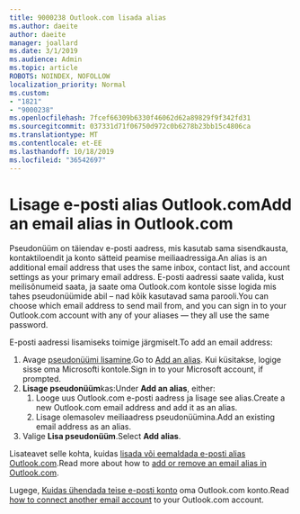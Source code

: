 ```yaml
---
title: 9000238 Outlook.com lisada alias
ms.author: daeite
author: daeite
manager: joallard
ms.date: 3/1/2019
ms.audience: Admin
ms.topic: article
ROBOTS: NOINDEX, NOFOLLOW
localization_priority: Normal
ms.custom:
- "1821"
- "9000238"
ms.openlocfilehash: 7fcef66309b6330f46062d62a89829f9f342fd31
ms.sourcegitcommit: 037331d71f06750d972c0b6278b23bb15c4806ca
ms.translationtype: MT
ms.contentlocale: et-EE
ms.lasthandoff: 10/18/2019
ms.locfileid: "36542697"
---
```

# <a name="add-an-email-alias-in-outlookcom"></a><span data-ttu-id="b2547-102">Lisage e-posti alias Outlook.com</span><span class="sxs-lookup"><span data-stu-id="b2547-102">Add an email alias in Outlook.com</span></span>

<span data-ttu-id="b2547-103">Pseudonüüm on täiendav e-posti aadress, mis kasutab sama sisendkausta, kontaktiloendit ja konto sätteid peamise meiliaadressiga.</span><span class="sxs-lookup"><span data-stu-id="b2547-103">An alias is an additional email address that uses the same inbox, contact list, and account settings as your primary email address.</span></span> <span data-ttu-id="b2547-104">E-posti aadressi saate valida, kust meilisõnumeid saata, ja saate oma Outlook.com kontole sisse logida mis tahes pseudonüümide abil – nad kõik kasutavad sama parooli.</span><span class="sxs-lookup"><span data-stu-id="b2547-104">You can choose which email address to send mail from, and you can sign in to your Outlook.com account with any of your aliases — they all use the same password.</span></span>

<span data-ttu-id="b2547-105">E-posti aadressi lisamiseks toimige järgmiselt.</span><span class="sxs-lookup"><span data-stu-id="b2547-105">To add an email address:</span></span>

1. <span data-ttu-id="b2547-106">Avage [pseudonüümi lisamine](https://go.microsoft.com/fwlink/p/?linkid=864833).</span><span class="sxs-lookup"><span data-stu-id="b2547-106">Go to [Add an alias](https://go.microsoft.com/fwlink/p/?linkid=864833).</span></span> <span data-ttu-id="b2547-107">Kui küsitakse, logige sisse oma Microsofti kontole.</span><span class="sxs-lookup"><span data-stu-id="b2547-107">Sign in to your Microsoft account, if prompted.</span></span>
2. <span data-ttu-id="b2547-108">**Lisage pseudonüüm**kas:</span><span class="sxs-lookup"><span data-stu-id="b2547-108">Under **Add an alias**, either:</span></span>
    1. <span data-ttu-id="b2547-109">Looge uus Outlook.com e-posti aadress ja lisage see alias.</span><span class="sxs-lookup"><span data-stu-id="b2547-109">Create a new Outlook.com email address and add it as an alias.</span></span>
    2. <span data-ttu-id="b2547-110">Lisage olemasolev meiliaadress pseudonüümina.</span><span class="sxs-lookup"><span data-stu-id="b2547-110">Add an existing email address as an alias.</span></span>
3. <span data-ttu-id="b2547-111">Valige **Lisa pseudonüüm**.</span><span class="sxs-lookup"><span data-stu-id="b2547-111">Select **Add alias**.</span></span>

<span data-ttu-id="b2547-112">Lisateavet selle kohta, kuidas [lisada või eemaldada e-posti alias Outlook.com](https://support.office.com/article/459b1989-356d-40fa-a689-8f285b13f1f2?wt.mc_id=Office_Outlook_com_Alchemy).</span><span class="sxs-lookup"><span data-stu-id="b2547-112">Read more about how to [add or remove an email alias in Outlook.com](https://support.office.com/article/459b1989-356d-40fa-a689-8f285b13f1f2?wt.mc_id=Office_Outlook_com_Alchemy).</span></span>  

<span data-ttu-id="b2547-113">Lugege, [Kuidas ühendada teise e-posti konto](https://support.office.com/article/c5224df4-5885-4e79-91ba-523aa743f0ba?wt.mc_id=Office_Outlook_com_Alchemy) oma Outlook.com konto.</span><span class="sxs-lookup"><span data-stu-id="b2547-113">Read [how to connect another email account](https://support.office.com/article/c5224df4-5885-4e79-91ba-523aa743f0ba?wt.mc_id=Office_Outlook_com_Alchemy) to your Outlook.com account.</span></span>